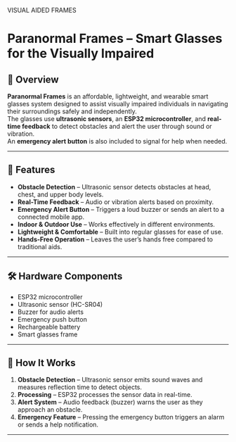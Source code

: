 VISUAL AIDED FRAMES
# Paranormal Frames – Smart Glasses for the Visually Impaired

## 📌 Overview
**Paranormal Frames** is an affordable, lightweight, and wearable smart glasses system designed to assist visually impaired individuals in navigating their surroundings safely and independently.  
The glasses use **ultrasonic sensors**, an **ESP32 microcontroller**, and **real-time feedback** to detect obstacles and alert the user through sound or vibration.  
An **emergency alert button** is also included to signal for help when needed.

---

## 🚀 Features
- **Obstacle Detection** – Ultrasonic sensor detects obstacles at head, chest, and upper body levels.
- **Real-Time Feedback** – Audio or vibration alerts based on proximity.
- **Emergency Alert Button** – Triggers a loud buzzer or sends an alert to a connected mobile app.
- **Indoor & Outdoor Use** – Works effectively in different environments.
- **Lightweight & Comfortable** – Built into regular glasses for ease of use.
- **Hands-Free Operation** – Leaves the user’s hands free compared to traditional aids.

---

## 🛠️ Hardware Components
- ESP32 microcontroller
- Ultrasonic sensor (HC-SR04)
- Buzzer for audio alerts
- Emergency push button
- Rechargeable battery
- Smart glasses frame

---

## 🔧 How It Works
1. **Obstacle Detection** – Ultrasonic sensor emits sound waves and measures reflection time to detect objects.
2. **Processing** – ESP32 processes the sensor data in real-time.
3. **Alert System** – Audio feedback (buzzer) warns the user as they approach an obstacle.
4. **Emergency Feature** – Pressing the emergency button triggers an alarm or sends a help notification.

---


